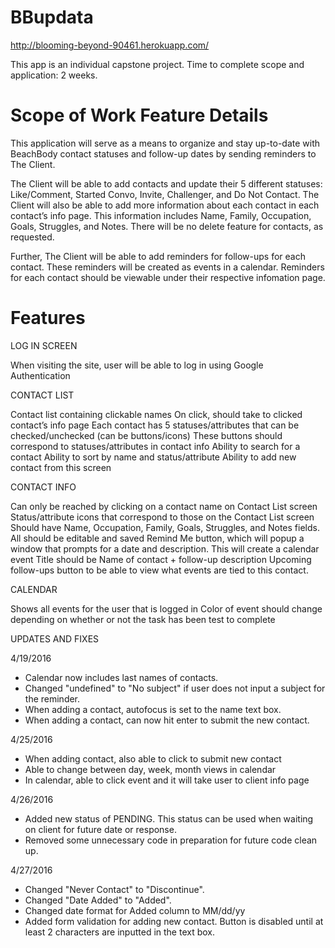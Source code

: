 # BBupdata

http://blooming-beyond-90461.herokuapp.com/

This app is an individual capstone project.
Time to complete scope and application: 2 weeks.

# Scope of Work Feature Details

This application will serve as a means to organize and stay up-to-date with BeachBody contact statuses and follow-up dates by sending reminders to The Client.

The Client will be able to add contacts and update their 5 different statuses: Like/Comment, Started Convo, Invite, Challenger, and Do Not Contact. The Client will also be able to add more information about each contact in each contact’s info page. This information includes Name, Family, Occupation, Goals, Struggles, and Notes. There will be no delete feature for contacts, as requested.

Further, The Client will be able to add reminders for follow-ups for each contact. These reminders will be created as events in a calendar. Reminders for each contact should be viewable under their respective infomation page.

# Features

LOG IN SCREEN

When visiting the site, user will be able to log in using Google Authentication


CONTACT LIST

Contact list containing clickable names
On click, should take to clicked contact’s info page
Each contact has 5 statuses/attributes that can be checked/unchecked (can be buttons/icons)
These buttons should correspond to statuses/attributes in contact info
Ability to search for a contact
Ability to sort by name and status/attribute
Ability to add new contact from this screen

CONTACT INFO

Can only be reached by clicking on a contact name on Contact List screen
Status/attribute icons that correspond to those on the Contact List screen
Should have Name, Occupation, Family, Goals, Struggles, and Notes fields.
All should be editable and saved
Remind Me button, which will popup a window that prompts for a date and description. This will create a calendar event
Title should be Name of contact + follow-up description
Upcoming follow-ups button to be able to view what events are tied to this contact.

CALENDAR

Shows all events for the user that is logged in
Color of event should change depending on whether or not the task has been test to complete

UPDATES AND FIXES

4/19/2016
- Calendar now includes last names of contacts.
- Changed "undefined" to "No subject" if user does not input a subject for the reminder.
- When adding a contact, autofocus is set to the name text box.
- When adding a contact, can now hit enter to submit the new contact.

4/25/2016
- When adding contact, also able to click to submit new contact
- Able to change between day, week, month views in calendar
- In calendar, able to click event and it will take user to client info page

4/26/2016
- Added new status of PENDING. This status can be used when waiting on client for future date or response.
- Removed some unnecessary code in preparation for future code clean up.

4/27/2016
- Changed "Never Contact" to "Discontinue".
- Changed "Date Added" to "Added".
- Changed date format for Added column to MM/dd/yy
- Added form validation for adding new contact. Button is disabled until at least 2 characters are inputted in the text box.
